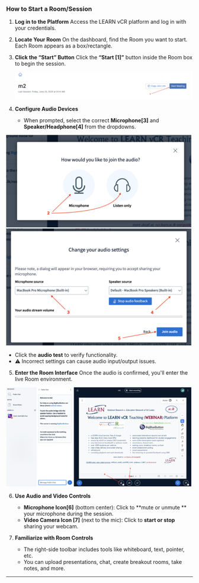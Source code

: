 
###  **How to Start a Room/Session**

1. **Log in to the Platform**
   Access the LEARN vCR platform and log in with your credentials.

2. **Locate Your Room**
   On the dashboard, find the Room you want to start. Each Room appears as a box/rectangle.

3. **Click the “Start” Button**
   Click the **“Start [1]”** button inside the Room box to begin the session.

   <img src="https://github.com/LEARN-LK/VCR/blob/main/img/startmeeting-1.png" alt="image" style="max-width: 100%;width: 600px;">


4. **Configure Audio Devices**

   * When prompted, select the correct **Microphone[3]** and **Speaker/Headphone[4]** from the dropdowns.
<img src="https://github.com/LEARN-LK/VCR/blob/main/img/startmeeting-2.png" alt="image" style="max-width: 100%;width: 500px;">
<img src="https://github.com/LEARN-LK/VCR/blob/main/img/startmeeting-3.png" alt="image" style="max-width: 100%;width: 500px;">
  
   * Click the **audio test** to verify functionality.
   * ⚠️ Incorrect settings can cause audio input/output issues.

5. **Enter the Room Interface**
   Once the audio is confirmed, you'll enter the live Room environment.

<img src="https://github.com/LEARN-LK/VCR/blob/main/img/startmeeting-4.png" alt="image" style="max-width: 100%;width: 500px;">

6. **Use Audio and Video Controls**

   *  **Microphone Icon[6]** (bottom center):
     Click to **mute or unmute ** your microphone during the session.
   *  **Video Camera Icon [7]** (next to the mic):
     Click to **start or stop** sharing your webcam.

8. **Familiarize with Room Controls**

   * The right-side toolbar includes tools like whiteboard, text, pointer, etc.
   * You can upload presentations, chat, create breakout rooms, take notes, and more.

---

